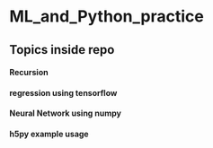 # ML_and_Python_practice

## Topics inside repo

#### Recursion
#### regression using tensorflow
#### Neural Network using numpy
#### h5py example usage
#### 
